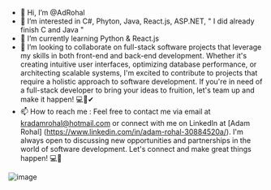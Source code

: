 - 👋 Hi, I’m @AdRohal
- 👀 I’m interested in C#, Phyton, Java, React.js, ASP.NET, " I did already finish C and Java "
- 🌱 I’m currently learning Python & React.js
- 💞️ I’m looking to collaborate on full-stack software projects that leverage my skills in both front-end and back-end development.
  Whether it's creating intuitive user interfaces, optimizing database performance, or architecting scalable systems, I'm excited to contribute to projects that require a holistic approach to software development.
  If you're in need of a full-stack developer to bring your ideas to fruition, let's team up and make it happen! 💻💖✔
- 📫 How to reach me :
  Feel free to contact me via email at kradamrohal@hotmail.com or connect with me on LinkedIn at [Adam Rohal] (https://www.linkedin.com/in/adam-rohal-30884520a/). I'm always open to discussing new opportunities and partnerships in the world of software development. Let's connect and make great things happen! 💻🚀 
  
![image](https://cdn.quotesgram.com/img/70/12/173239684-steve-jobs-coding-quote.jpg)
